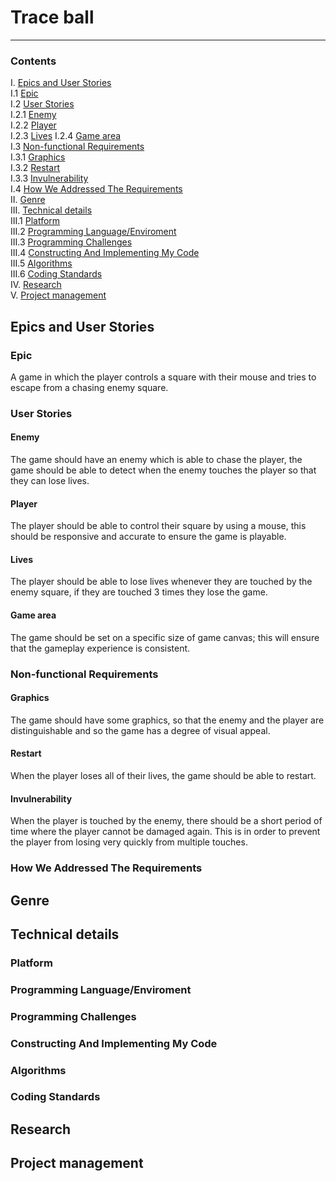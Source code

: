  # Trace ball
 ---
### Contents
I. [Epics and User Stories](#-epics-and-user-stories)  
    I.1 [Epic](#epic)  
I.2 [User Stories](#user-stories)  
I.2.1 [Enemy](#enemy)   
I.2.2 [Player](#player)   
I.2.3 [Lives](#lives)
I.2.4 [Game area](#game-area)   
I.3 [Non-functional Requirements](#non-functional-requirements)  
I.3.1 [Graphics](#graphics)   
I.3.2 [Restart](#restart)   
I.3.3 [Invulnerability](#invulnerability)   
I.4 [How We Addressed The Requirements](#how-we-addressed-the-requirements)  
II. [Genre](#genre)  
III. [Technical details](#technical-details)  
    III.1 [Platform](#platform)  
    III.2 [Programming Language/Enviroment](#programming-language/environment)  
    III.3 [Programming Challenges](#programming-challenges)  
    III.4 [Constructing And Implementing My Code](#constructing-and-implementing-my-code)  
    III.5 [Algorithms](#algorithms)  
    III.6 [Coding Standards](#coding-standards)  
IV. [Research](#IV-research)  
V. [Project management](#V-project-management)  
## Epics and User Stories
 ### Epic
  A game in which the player controls a square with their mouse and tries to escape from a chasing enemy square.
 ### User Stories   
 #### Enemy   
 The game should have an enemy which is able to chase the player, the game should be able to detect when the enemy touches the player so that they can lose lives.
 #### Player   
 The player should be able to control their square by using a mouse, this should be responsive and accurate to ensure the game is playable.
 #### Lives   
 The player should be able to lose lives whenever they are touched by the enemy square, if they are touched 3 times they lose the game.
 #### Game area   
 The game should be set on a specific size of game canvas; this will ensure that the gameplay experience is consistent.
 ### Non-functional Requirements   
 #### Graphics   
 The game should have some graphics, so that the enemy and the player are distinguishable and so the game has a degree of visual appeal.
 #### Restart   
 When the player loses all of their lives, the game should be able to restart. 
 #### Invulnerability   
 When the player is touched by the enemy, there should be a short period of time where the player cannot be damaged again. This is in order to prevent the player from losing very quickly from multiple touches. 
 
 ### How We Addressed The Requirements
## Genre
## Technical details
### Platform
### Programming Language/Enviroment
### Programming Challenges
### Constructing And Implementing My Code
### Algorithms
### Coding Standards
## Research
## Project management
